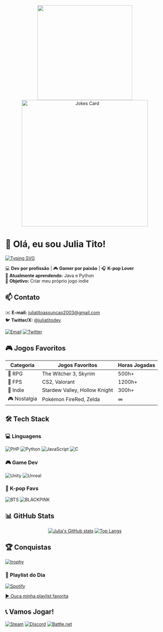 <div align="center">
  <img src="https://media.giphy.com/media/v1.Y2lkPTc5MGI3NjExcWJ0d3B2ZG1zZ2NqY2VzZzB6eW5tY3FqY2RjbjB6dGJmYzZ6eGZ1eSZlcD12MV9pbnRlcm5hbF9naWZfYnlfaWQmY3Q9Zw/qgQUggAC3Pfv687qPC/giphy.gif" width="300">
  <br>
  <img src="https://readme-jokes.vercel.app/api?theme=tokyonight" alt="Jokes Card" width="400">
</div>

# 👋 Olá, eu sou Julia Tito!  

[![Typing SVG](https://readme-typing-svg.demolab.com?font=Press+Start+2P&size=24&duration=4000&pause=1000&color=FF6BAB&width=800&lines=Desenvolvedora+Full-Stack;Gamer+Competitiva;K-pop+Enthusiast;Amante+de+Café+)](https://git.io/typing-svg)

💻 **Dev por profissão** | 🎮 **Gamer por paixão** | 🎧 **K-pop Lover**  
🌱 **Atualmente aprendendo:** Java e Python  
🎯 **Objetivo:** Criar meu próprio jogo indie
## 📫 Contato  
✉️ **E-mail:** [juliatitoassuncao2003@gmail.com](mailto:juliatitoassuncao2003@gmail.com)  
🐦 **Twitter/X:** [@juliatitodev](https://twitter.com/juliatitodev)

[![Email](https://img.shields.io/badge/Email-D14836?style=for-the-badge&logo=gmail&logoColor=white)](mailto:juliatitoassuncao2003@gmail.com)
[![Twitter](https://img.shields.io/badge/Twitter-1DA1F2?style=for-the-badge&logo=twitter&logoColor=white)](https://twitter.com/juliatitodev)

## 🎮 Jogos Favoritos  

<div align="center">
  
| Categoria | Jogos Favoritos | Horas Jogadas |
|-----------|----------------|--------------|
| 🏹 RPG | The Witcher 3, Skyrim | 500h+ |
| 🔫 FPS | CS2, Valorant | 1200h+ |
| 🌿 Indie | Stardew Valley, Hollow Knight | 300h+ |
| 🎮 Nostalgia | Pokémon FireRed, Zelda | ∞ |

</div>

## 🛠️ Tech Stack  

### 💻 Linguagens  
![PHP](https://img.shields.io/badge/PHP-777BB4?style=for-the-badge&logo=php&logoColor=white)
![Python](https://img.shields.io/badge/Python-3776AB?style=for-the-badge&logo=python&logoColor=white)
![JavaScript](https://img.shields.io/badge/JavaScript-F7DF1E?style=for-the-badge&logo=javascript&logoColor=black)
![C](https://img.shields.io/badge/C-00599C?style=for-the-badge&logo=c&logoColor=white)

### 🎮 Game Dev  
![Unity](https://img.shields.io/badge/Unity-100000?style=for-the-badge&logo=unity&logoColor=white)
![Unreal](https://img.shields.io/badge/Unreal-0E1128?style=for-the-badge&logo=unrealengine&logoColor=white)

### 🎵 K-pop Favs  
![BTS](https://img.shields.io/badge/-BTS-000000?style=flat-square&logo=data:image/svg+xml;base64,...)
![BLACKPINK](https://img.shields.io/badge/-BLACKPINK-FF5F9E?style=flat-square)

## 📊 GitHub Stats  

<div align="center">
  
[![Julia's GitHub stats](https://github-readme-stats.vercel.app/api?username=TryMySeMfQ&show_icons=true&theme=radical)](https://github.com/TryMySeMfQ)
[![Top Langs](https://github-readme-stats.vercel.app/api/top-langs/?username=TryMySeMfQ&layout=compact&theme=radical)](https://github.com/TryMySeMfQ)

</div>

## 🏆 Conquistas  

[![trophy](https://github-profile-trophy.vercel.app/?username=TryMySeMfQ&theme=onedark&row=2&column=4)](https://github.com/ryo-ma/github-profile-trophy)

### 🎵 Playlist do Dia

[![Spotify](https://img.shields.io/badge/Spotify-1DB954?style=for-the-badge&logo=spotify&logoColor=white)](https://open.spotify.com/playlist/2czJWZx96ImiM8fHLKbaHl)
  
[▶️ Ouça minha playlist favorita](https://open.spotify.com/playlist/2czJWZx96ImiM8fHLKbaHl)


## 📞 Vamos Jogar!  

[![Steam](https://img.shields.io/badge/Steam-000000?style=for-the-badge&logo=steam&logoColor=white)](https://steamcommunity.com/id/juliatito)
[![Discord](https://img.shields.io/badge/Discord-5865F2?style=for-the-badge&logo=discord&logoColor=white)](https://discord.gg/juliatito)
[![Battle.net](https://img.shields.io/badge/Battle.net-148EFF?style=for-the-badge&logo=battle.net&logoColor=white)](https://battle.net/juliatito)

